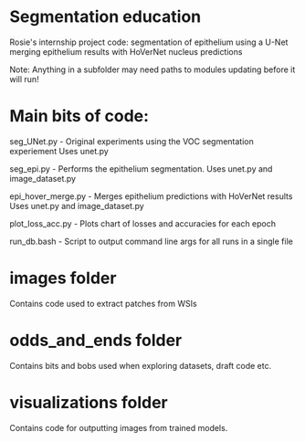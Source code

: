 # Segmentation education

Rosie's internship project code: 
    segmentation of epithelium using a U-Net
    merging epithelium results with HoVerNet nucleus predictions

Note: Anything in a subfolder may need paths to modules updating before it will run!

# Main bits of code:

seg_UNet.py - Original experiments using the VOC segmentation experiement
Uses unet.py

seg_epi.py - Performs the epithelium segmentation.
Uses unet.py and image_dataset.py

epi_hover_merge.py - Merges epithelium predictions with HoVerNet results
Uses unet.py and image_dataset.py

plot_loss_acc.py - Plots chart of losses and accuracies for each epoch

run_db.bash - Script to output command line args for all runs in a single file

# images folder

Contains code used to extract patches from WSIs

# odds_and_ends folder

Contains bits and bobs used when exploring datasets, draft code etc.

# visualizations folder

Contains code for outputting images from trained models.



